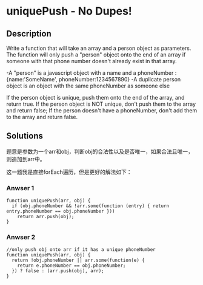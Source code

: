 # uniquePush - No Dupes!

## Description
Write a function that will take an array and a person object as parameters. The function will only push a "person" object onto the end of an array if someone with that phone number doesn't already exist in that array.

-A "person" is a javascript object with a name and a phoneNumber : {name:'SomeName', phoneNumber:1234567890}
-A duplicate person object is an object with the same phoneNumber as someone else

If the person object is unique, push them onto the end of the array, and return true.
If the person object is NOT unique, don't push them to the array and return false;
If the person doesn't have a phoneNumber, don't add them to the array and return false.


## Solutions
题意是参数为一个arr和obj，判断obj的合法性以及是否唯一，如果合法且唯一，则追加到arr中。

这一题我是直接forEach遍历，但是更好的解法如下：

### Anwser 1
```
function uniquePush(arr, obj) {
  if (obj.phoneNumber && !arr.some(function (entry) { return entry.phoneNumber == obj.phoneNumber })) 
    return arr.push(obj);
}
```

### Anwser 2
```
//only push obj onto arr if it has a unique phoneNumber
function uniquePush(arr, obj) {
  return !obj.phoneNumber || arr.some(function(e) {
    return e.phoneNumber == obj.phoneNumber;
  }) ? false : (arr.push(obj), arr);
}
```